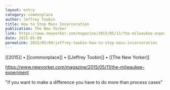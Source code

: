 ```yaml
---
layout: entry
category: commonplace
author: Jeffrey Toobin
title: How to Stop Mass Incarceration
publication: The New Yorker
link: https://www.newyorker.com/magazine/2015/05/11/the-milwaukee-experiment
date: 2015-05-09
permalink: 2015/05/09/jeffrey-toobin-how-to-stop-mass-incarceration
---
```


[[2015]] • [[commonplace]] • [[Jeffrey Toobin]] • [[The New Yorker]] 

https://www.newyorker.com/magazine/2015/05/11/the-milwaukee-experiment

"if you want to make a difference you have to do more than process cases"
 
 
